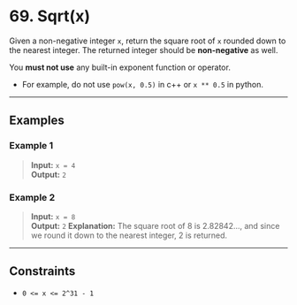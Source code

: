 # 69. Sqrt(x)

Given a non-negative integer `x`, return the square root of `x` rounded down to the nearest integer. The returned integer should be **non-negative** as well.

You **must not use** any built-in exponent function or operator.

- For example, do not use `pow(x, 0.5)` in c++ or `x ** 0.5` in python.

---

## Examples

### Example 1
> **Input:** `x = 4`  
> **Output:** `2`

### Example 2
> **Input:** `x = 8`  
> **Output:** `2`
> **Explanation:** The square root of 8 is 2.82842..., and since we round it down to the nearest integer, 2 is returned.

---

## Constraints
- `0 <= x <= 2^31 - 1` 